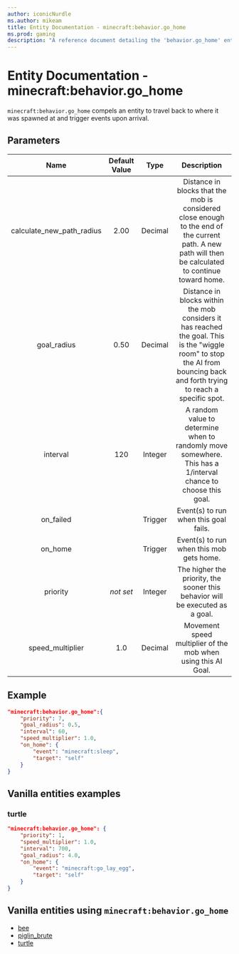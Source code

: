 ```yaml
---
author: iconicNurdle
ms.author: mikeam
title: Entity Documentation - minecraft:behavior.go_home
ms.prod: gaming
description: "A reference document detailing the 'behavior.go_home' entity goal"
---
```


# Entity Documentation - minecraft:behavior.go_home

`minecraft:behavior.go_home` compels an entity to travel back to where it was spawned at and trigger events upon arrival.

## Parameters

| Name| Default Value| Type| Description |
|:-----------:|:-----------:|:-----------:|:-----------:|
| calculate_new_path_radius| 2.00| Decimal| Distance in blocks that the mob is considered close enough to the end of the current path. A new path will then be calculated to continue toward home. |
| goal_radius| 0.50| Decimal| Distance in blocks within the mob considers it has reached the goal. This is the "wiggle room" to stop the AI from bouncing back and forth trying to reach a specific spot. |
| interval| 120| Integer| A random value to determine when to randomly move somewhere. This has a 1/interval chance to choose this goal. |
| on_failed| | Trigger| Event(s) to run when this goal fails. |
| on_home| | Trigger| Event(s) to run when this mob gets home. |
|priority|*not set*|Integer|The higher the priority, the sooner this behavior will be executed as a goal.|
| speed_multiplier| 1.0| Decimal| Movement speed multiplier of the mob when using this AI Goal. |

## Example

```json
"minecraft:behavior.go_home":{
    "priority": 7,
    "goal_radius": 0.5,
    "interval": 60,
    "speed_multiplier": 1.0,
    "on_home": {
        "event": "minecraft:sleep",
        "target": "self"
    }
}
```

## Vanilla entities examples

### turtle

```json
"minecraft:behavior.go_home": {
    "priority": 1,
    "speed_multiplier": 1.0,
    "interval": 700,
    "goal_radius": 4.0,
    "on_home": {
        "event": "minecraft:go_lay_egg",
        "target": "self"
    }
}
```

## Vanilla entities using `minecraft:behavior.go_home`

- [bee](../../../../Source/VanillaBehaviorPack_Snippets/entities/bee.md)
- [piglin_brute](../../../../Source/VanillaBehaviorPack_Snippets/entities/piglin_brute.md)
- [turtle](../../../../Source/VanillaBehaviorPack_Snippets/entities/turtle.md)

